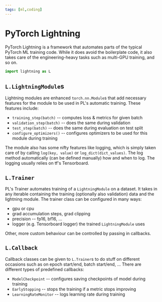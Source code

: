 ```yaml
---
tags: [ml,coding]
---
```

# PyTorch Lightning

PyTorch Lightning is a framework that automates parts of the typical PyTorch ML
training code. While it does avoid the boilerplate code, it also takes care of
the engineering-heavy tasks such as multi-GPU training, and so on.

```python
import lightning as L
```

## `L.LightningModule`s

Lightning modules are enhanced `torch.nn.Module`s that add necessary features
for the module to be used in PL's automatic training. These features include:

- `training_step(batch)` -- computes loss & metrics for given batch
- `validation_step(batch)` -- does the same during validation
- `test_step(batch)` -- does the same during evaluation on test split
- `configure_optimizers()` -- configures optimizers to be used for this module
  during training

The module also has some nifty features like logging, which is simply taken care
of by calling `log(key, value)` or `log_dict(dict_values)`. The log method
automatically (can be defined manually) how and when to log. The logging usually
relies on tf's Tensorboard.

## `L.Trainer`

PL's Trainer automates training of a `LightningModule` on a dataset. It takes
in any iterable containing the training (optionally also validation) data and
the lightning module. The trainer class can be configured in many ways:

- gpu or cpu
- grad accumulation steps, grad clipping
- precision -- fp16, bf16, ...
- logger (e.g. Tensorboard logger) the trained `LightningModule` uses

Other, more custom behaviour can be controlled by passing in callbacks.

## `L.Callback`

Callback classes can be given to `L.Trainer`s to do stuff on different occasions
such as on epoch start/end, batch start/end, ... There are different types of
predefined callbacks:

- `ModelCheckpoint` -- configures saving checkpoints of model during training
- `EarlyStopping` -- stops the training if a metric stops improving
- `LearningRateMonitor` -- logs learning rate during training
